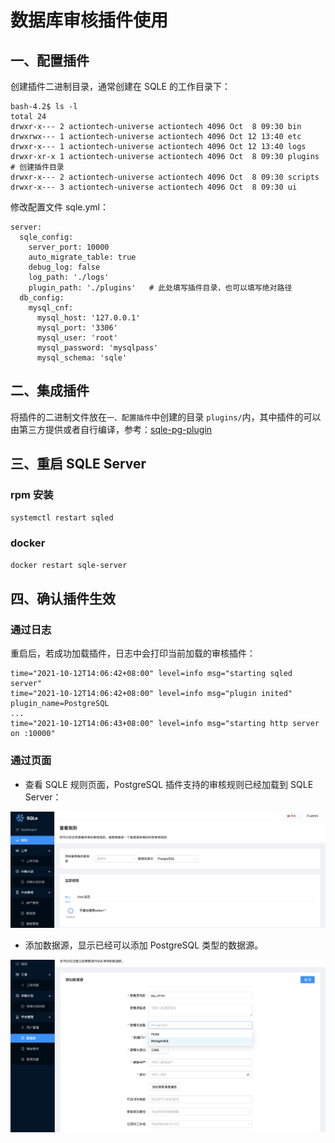 # 数据库审核插件使用

## 一、配置插件
创建插件二进制目录，通常创建在 SQLE 的工作目录下：
```
bash-4.2$ ls -l
total 24
drwxr-x--- 2 actiontech-universe actiontech 4096 Oct  8 09:30 bin
drwxrwx--- 1 actiontech-universe actiontech 4096 Oct 12 13:40 etc
drwxr-x--- 1 actiontech-universe actiontech 4096 Oct 12 13:40 logs
drwxr-xr-x 1 actiontech-universe actiontech 4096 Oct  8 09:30 plugins # 创建插件目录
drwxr-x--- 2 actiontech-universe actiontech 4096 Oct  8 09:30 scripts
drwxr-x--- 3 actiontech-universe actiontech 4096 Oct  8 09:30 ui
```

修改配置文件 sqle.yml：
```
server:
  sqle_config:
    server_port: 10000
    auto_migrate_table: true
    debug_log: false
    log_path: './logs'
    plugin_path: './plugins'   # 此处填写插件目录，也可以填写绝对路径
  db_config:
    mysql_cnf:
      mysql_host: '127.0.0.1'
      mysql_port: '3306'
      mysql_user: 'root'
      mysql_password: 'mysqlpass'
      mysql_schema: 'sqle'
```
## 二、集成插件
将插件的二进制文件放在`一、配置插件`中创建的目录 `plugins/`内，其中插件的可以由第三方提供或者自行编译，参考：[sqle-pg-plugin](https://github.com/actiontech/sqle-pg-plugin)
## 三、重启 SQLE Server
### rpm 安装
```bash
systemctl restart sqled
```
### docker
```bash
docker restart sqle-server
```
## 四、确认插件生效
### 通过日志
重启后，若成功加载插件，日志中会打印当前加载的审核插件：

```
time="2021-10-12T14:06:42+08:00" level=info msg="starting sqled server"
time="2021-10-12T14:06:42+08:00" level=info msg="plugin inited" plugin_name=PostgreSQL
...
time="2021-10-12T14:06:43+08:00" level=info msg="starting http server on :10000"
```
### 通过页面
* 查看 SQLE 规则页面，PostgreSQL 插件支持的审核规则已经加载到 SQLE Server：

![audit rule for pg](./pictures/audit_rule_for_pg.png)

* 添加数据源，显示已经可以添加 PostgreSQL 类型的数据源。

![create instance with pg](./pictures/create_instance_with_pg.png)